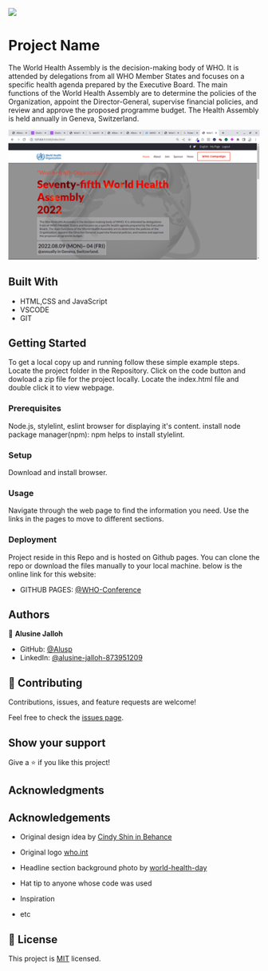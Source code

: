 ![](https://img.shields.io/badge/Microverse-blueviolet)

# Project Name

The World Health Assembly is the decision-making body of WHO. It is attended by delegations from all WHO Member States and focuses on a specific health agenda prepared by the Executive Board. The main functions of the World Health Assembly are to determine the policies of the Organization, appoint the Director-General, supervise financial policies, and review and approve the proposed programme budget. The Health Assembly is held annually in Geneva, Switzerland.


![screenshot](images/Screenshot2.png)

## Built With

- HTML,CSS and JavaScript
- VSCODE
- GIT

## Getting Started

To get a local copy up and running follow these simple example steps.
Locate the project folder in the Repository.
Click on the code button and dowload a zip file for the project locally.
Locate the index.html file and double click it to view webpage.

### Prerequisites
Node.js, stylelint, eslint browser for displaying it's content.
install node package manager(npm): npm helps to install stylelint.


### Setup
Download and install browser.

### Usage
Navigate through the web page to find the information you need. Use the links in the pages to move to different sections.


### Deployment
  Project reside in this Repo and is hosted on Github pages. You can clone the repo or download the files manually to your local machine.
  below is the online link for this website:

- GITHUB PAGES: [@WHO-Conference](https://alusp.github.io/World-Health-Assembly/)

## Authors

👤 **Alusine Jalloh**

- GitHub: [@Alusp](https://github.com/Alusp/World-Health-Assembly)
- LinkedIn: [@alusine-jalloh-873951209](https://www.linkedin.com/in/alusine-jalloh-873951209
)
 
## 🤝 Contributing

Contributions, issues, and feature requests are welcome!

Feel free to check the [issues page](../../issues/).

## Show your support

Give a ⭐️ if you like this project!

## Acknowledgments

## Acknowledgements

- Original design idea by [Cindy Shin in Behance](https://www.behance.net/adagio07)

- Original logo [who.int](https://logos-download.com/wp-content/uploads/2016/12/World_Health_Organization_logo_logotype.png)

- Headline section background photo by [world-health-day](https://nationaltoday.com/world-health-day/)


- Hat tip to anyone whose code was used
- Inspiration
- etc

## 📝 License

This project is [MIT](./MIT.md) licensed.
